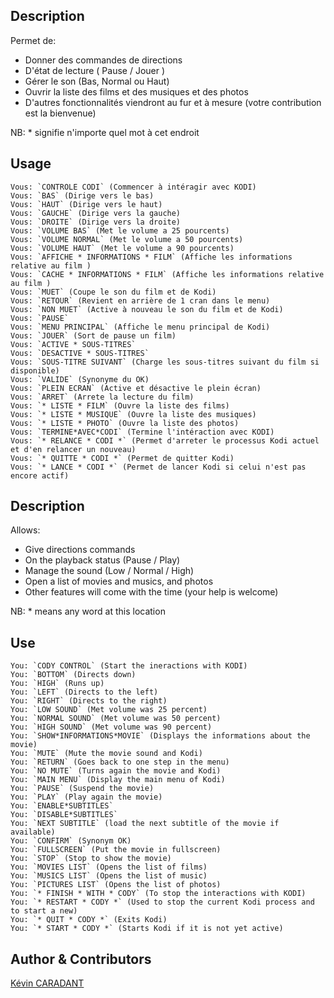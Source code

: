 <!---
IMPORTANT
=========
This README.md is displayed in the WebStore as well as within Jarvis app
Please do not change the structure of this file
Fill-in Description, Usage & Author sections
Make sure to rename the [en] folder into the language code your plugin is written in (ex: fr, es, de, it...)
For multi-language plugin:
- clone the language directory and translate commands/functions.sh
- optionally write the Description / Usage sections in several languages
-->
## Description
Permet de:
   - Donner des commandes de directions
   - D'état de lecture ( Pause / Jouer )
   - Gérer le son (Bas, Normal ou Haut)
   - Ouvrir la liste des films et des musiques et des photos
   - D'autres fonctionnalités viendront au fur et à mesure (votre contribution est la bienvenue)

NB: * signifie n'importe quel mot à cet endroit

## Usage
```
Vous: `CONTROLE CODI` (Commencer à intéragir avec KODI)
Vous: `BAS` (Dirige vers le bas)   
Vous: `HAUT` (Dirige vers le haut)   
Vous: `GAUCHE` (Dirige vers la gauche)   
Vous: `DROITE` (Dirige vers la droite)   
Vous: `VOLUME BAS` (Met le volume a 25 pourcents)   
Vous: `VOLUME NORMAL` (Met le volume a 50 pourcents)   
Vous: `VOLUME HAUT` (Met le volume a 90 pourcents)   
Vous: `AFFICHE * INFORMATIONS * FILM` (Affiche les informations relative au film )   
Vous: `CACHE * INFORMATIONS * FILM` (Affiche les informations relative au film )   
Vous: `MUET` (Coupe le son du film et de Kodi)   
Vous: `RETOUR` (Revient en arrière de 1 cran dans le menu)   
Vous: `NON MUET` (Active à nouveau le son du film et de Kodi)   
Vous: `PAUSE`   
Vous: `MENU PRINCIPAL` (Affiche le menu principal de Kodi)   
Vous: `JOUER` (Sort de pause un film)   
Vous: `ACTIVE * SOUS-TITRES`   
Vous: `DESACTIVE * SOUS-TITRES`   
Vous: `SOUS-TITRE SUIVANT` (Charge les sous-titres suivant du film si disponible)   
Vous: `VALIDE` (Synonyme du OK)   
Vous: `PLEIN ECRAN` (Active et désactive le plein écran)   
Vous: `ARRET` (Arrete la lecture du film)   
Vous: `* LISTE * FILM` (Ouvre la liste des films)   
Vous: `* LISTE * MUSIQUE` (Ouvre la liste des musiques)   
Vous: `* LISTE * PHOTO` (Ouvre la liste des photos)   
Vous: `TERMINE*AVEC*CODI` (Termine l'intéraction avec KODI)
Vous: `* RELANCE * CODI *` (Permet d'arreter le processus Kodi actuel et d'en relancer un nouveau)   
Vous: `* QUITTE * CODI *` (Permet de quitter Kodi)   
Vous: `* LANCE * CODI *` (Permet de lancer Kodi si celui n'est pas encore actif)   
```

## Description
Allows:
   - Give directions commands
   - On the playback status (Pause / Play)
   - Manage the sound (Low / Normal / High)
   - Open a list of movies and musics, and photos
   - Other features will come with the time  (your help is welcome)

NB: * means any word at this location

## Use
```
You: `CODY CONTROL` (Start the ineractions with KODI)
You: `BOTTOM` (Directs down)   
You: `HIGH` (Runs up)   
You: `LEFT` (Directs to the left)   
You: `RIGHT` (Directs to the right)   
You: `LOW SOUND` (Met volume was 25 percent)   
You: `NORMAL SOUND` (Met volume was 50 percent)   
You: `HIGH SOUND` (Met volume was 90 percent)   
You: `SHOW*INFORMATIONS*MOVIE` (Displays the informations about the movie)   
You: `MUTE` (Mute the movie sound and Kodi)   
You: `RETURN` (Goes back to one step in the menu)   
You: `NO MUTE` (Turns again the movie and Kodi)   
You: `MAIN MENU` (Display the main menu of Kodi)   
You: `PAUSE` (Suspend the movie)   
You: `PLAY` (Play again the movie)   
You: `ENABLE*SUBTITLES`   
You: `DISABLE*SUBTITLES`   
You: `NEXT SUBTITLE` (load the next subtitle of the movie if available)   
You: `CONFIRM` (Synonym OK)   
You: `FULLSCREEN` (Put the movie in fullscreen)   
You: `STOP` (Stop to show the movie)   
You: `MOVIES LIST` (Opens the list of films)   
You: `MUSICS LIST` (Opens the list of music)   
You: `PICTURES LIST` (Opens the list of photos)  
You: `* FINISH * WITH * CODY` (To stop the interactions with KODI) 
You: `* RESTART * CODY *` (Used to stop the current Kodi process and to start a new)   
You: `* QUIT * CODY *` (Exits Kodi)   
You: `* START * CODY *` (Starts Kodi if it is not yet active)
```

## Author & Contributors
[Kévin CARADANT](kevin.caradant@gmail.com)
